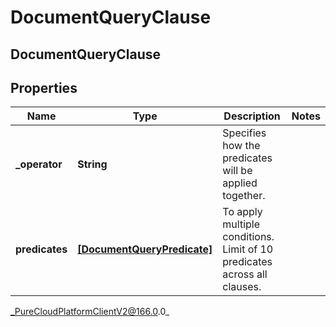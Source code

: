# DocumentQueryClause

## DocumentQueryClause

## Properties

|Name | Type | Description | Notes|
|------------ | ------------- | ------------- | -------------|
| **_operator** | **String** | Specifies how the predicates will be applied together. | |
| **predicates** | [**[DocumentQueryPredicate]**]([DocumentQueryPredicate]) | To apply multiple conditions. Limit of 10 predicates across all clauses. | |



_PureCloudPlatformClientV2@166.0.0_
